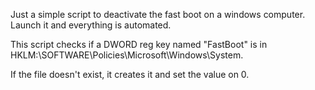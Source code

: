 Just a simple script to deactivate the fast boot on a windows computer.
Launch it and everything is automated.

This script checks if a DWORD reg key named "FastBoot" is in HKLM:\SOFTWARE\Policies\Microsoft\Windows\System.

If the file doesn't exist, it creates it and set the value on 0.
